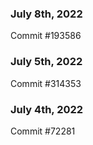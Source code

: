 ### July 8th, 2022

Commit #193586

### July 5th, 2022

Commit #314353


### July 4th, 2022

Commit #72281
